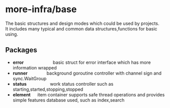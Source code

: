 # more-infra/base
The basic structures and design modes which could be used by projects.  
It includes many typical and common data structures,functions for basic using. 

## Packages
- **error** &emsp;&emsp;&emsp;&emsp;&emsp;&emsp; basic struct for error interface which has more information wrapped  
- **runner** &emsp;&emsp;&emsp;&emsp;background goroutine controller with channel sign and sync.WaitGroup
- **status** &emsp;&emsp;&emsp;&emsp;&emsp;work status controller such as starting,started,stopping,stopped
- **element** &emsp; item container supports safe thread operations and provides simple features database used, such as index,search
